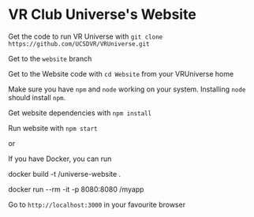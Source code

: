 # VR Club Universe's Website

Get the code to run VR Universe with `git clone https://github.com/UCSDVR/VRUniverse.git` 

Get to the `website` branch

Get to the Website code with `cd Website` from your VRUniverse home

Make sure you have `npm` and `node` working on your system. Installing `node` should install `npm`.

Get website dependencies with `npm install`

Run website with `npm start`

or 

If you have Docker, you can run 

docker build -t <username>/universe-website .

docker run --rm -it -p 8080:8080 <username>/myapp

Go to `http://localhost:3000` in your favourite browser
